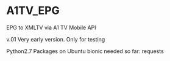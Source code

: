 # A1TV_EPG
EPG to XMLTV via A1 TV Mobile API

v.01 Very early version. Only for testing

Python2.7 Packages on Ubuntu bionic needed so far:
requests
